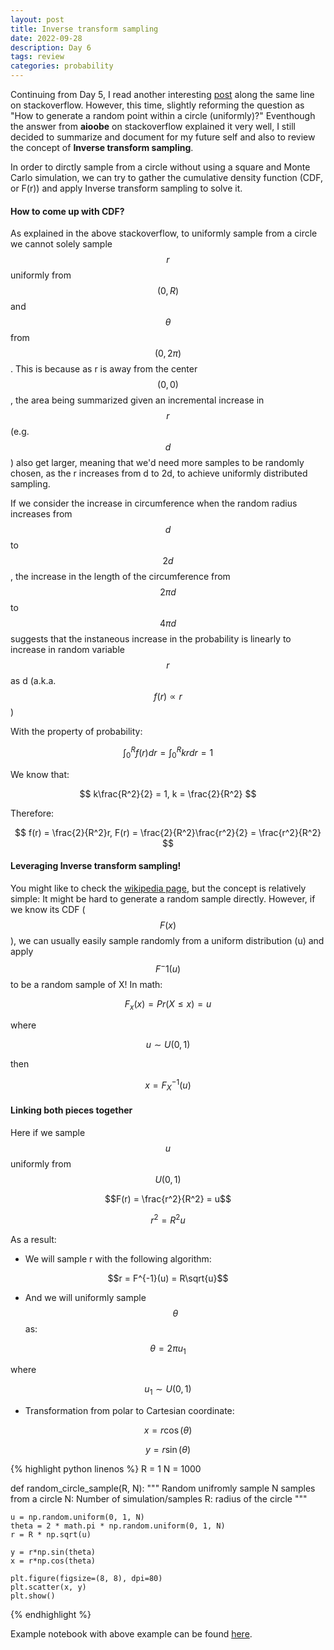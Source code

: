 ```yaml
---
layout: post
title: Inverse transform sampling
date: 2022-09-28
description: Day 6
tags: review
categories: probability
---
```

Continuing from Day 5, I read another interesting [post](https://stackoverflow.com/questions/5837572/generate-a-random-point-within-a-circle-uniformly) along the same line on stackoverflow. However, this time, slightly reforming the question as "How to generate a random point within a circle (uniformly)?" Eventhough the answer from **aioobe** on stackoverflow explained it very well, I still decided to summarize and document for my future self and also to review the concept of **Inverse transform sampling**.

In order to dirctly sample from a circle without using a square and Monte Carlo simulation, we can try to gather the cumulative density function (CDF, or F(r)) and apply Inverse transform sampling to solve it.

#### How to come up with CDF?
As explained in the above stackoverflow, to uniformly sample from a circle we cannot solely sample $$r$$ uniformly from $$(0, R)$$ and $$\theta$$ from $$(0, 2\pi)$$. This is because as r is away from the center $$(0, 0)$$, the area being summarized given an incremental increase in $$r$$ (e.g. $$d$$) also get larger, meaning that we'd need more samples to be randomly chosen, as the r increases from d to 2d, to achieve uniformly distributed sampling. 

If we consider the increase in circumference when the random radius increases from $$d$$ to $$2d$$, the increase in the length of the circumference from $$2 \pi d$$ to $$4\pi d$$ suggests that the instaneous increase in the probability is linearly to increase in random variable $$r$$ as d (a.k.a. $$f(r) \propto r $$)

With the property of probability:

$$
\int_0^R f(r) dr = \int_0^R kr dr = 1
$$

We know that:

$$
k\frac{R^2}{2} = 1, k = \frac{2}{R^2}
$$

Therefore:

$$
f(r) = \frac{2}{R^2}r, F(r) = \frac{2}{R^2}\frac{r^2}{2} = \frac{r^2}{R^2}
$$


#### Leveraging Inverse transform sampling!
You might like to check the [wikipedia page](https://en.wikipedia.org/wiki/Inverse_transform_sampling), but the concept is relatively simple: It might be hard to generate a random sample directly. However, if we know its CDF ($$F(x)$$), we can usually easily sample randomly from a uniform distribution (u) and apply $$F^-1(u)$$ to be a random sample of X! In math:

$$F_x(x) = Pr(X \leq x) = u$$

where 

$$u \sim U(0, 1)$$

then 

$$x = F_X^{-1}(u)$$


#### Linking both pieces together
Here if we sample $$u$$ uniformly from $$U(0, 1)$$

$$F(r) = \frac{r^2}{R^2} = u$$

$$r^2 = R^2 u$$

As a result:
- We will sample r with the following algorithm:

$$r = F^{-1}(u) = R\sqrt{u}$$

- And we will uniformly sample $$\theta$$ as:

$$\theta = 2\pi u_1$$

where 

$$u_1 \sim U(0, 1)$$

- Transformation from polar to Cartesian coordinate:
  
$$ x = r\cos(\theta)$$

$$ y = r\sin(\theta)$$

{% highlight python linenos %} 
R = 1
N = 1000

def random_circle_sample(R, N):
    """
    Random unifromly sample N samples from a circle
    N: Number of simulation/samples
    R: radius of the circle
    """
    
    u = np.random.uniform(0, 1, N)
    theta = 2 * math.pi * np.random.uniform(0, 1, N)
    r = R * np.sqrt(u)
    
    y = r*np.sin(theta)
    x = r*np.cos(theta)
    
    plt.figure(figsize=(8, 8), dpi=80)
    plt.scatter(x, y)
    plt.show()
{% endhighlight %}

Example notebook with above example can be found [here](https://github.com/achchg/achchg.github.io/blob/master/assets/jupyternb/2022-09-28-Inverse_transform_sampling.ipynb).


